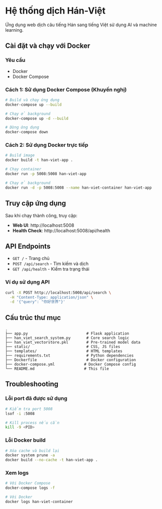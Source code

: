 # Hệ thống dịch Hán-Việt

Ứng dụng web dịch câu tiếng Hán sang tiếng Việt sử dụng AI và machine learning.

## Cài đặt và chạy với Docker

### Yêu cầu
- Docker
- Docker Compose

### Cách 1: Sử dụng Docker Compose (Khuyến nghị)

```bash
# Build và chạy ứng dụng
docker-compose up --build

# Chạy ở background
docker-compose up -d --build

# Dừng ứng dụng
docker-compose down
```

### Cách 2: Sử dụng Docker trực tiếp

```bash
# Build image
docker build -t han-viet-app .

# Chạy container
docker run -p 5008:5008 han-viet-app

# Chạy ở background
docker run -d -p 5008:5008 --name han-viet-container han-viet-app
```

## Truy cập ứng dụng

Sau khi chạy thành công, truy cập:
- **Web UI**: http://localhost:5008
- **Health Check**: http://localhost:5008/api/health

## API Endpoints

- `GET /` - Trang chủ
- `POST /api/search` - Tìm kiếm và dịch
- `GET /api/health` - Kiểm tra trạng thái

### Ví dụ sử dụng API

```bash
curl -X POST http://localhost:5008/api/search \
  -H "Content-Type: application/json" \
  -d '{"query": "你好世界"}'
```

## Cấu trúc thư mục

```
.
├── app.py                          # Flask application
├── han_viet_search_system.py       # Core search logic
├── han_viet_vectorstore.pkl        # Pre-trained model data
├── static/                         # CSS, JS files
├── templates/                      # HTML templates
├── requirements.txt                # Python dependencies
├── Dockerfile                      # Docker configuration
├── docker-compose.yml             # Docker Compose config
└── README.md                      # This file
```

## Troubleshooting

### Lỗi port đã được sử dụng
```bash
# Kiểm tra port 5008
lsof -i :5008

# Kill process nếu cần
kill -9 <PID>
```

### Lỗi Docker build
```bash
# Xóa cache và build lại
docker system prune -a
docker build --no-cache -t han-viet-app .
```

### Xem logs
```bash
# Với Docker Compose
docker-compose logs -f

# Với Docker
docker logs han-viet-container
``` 